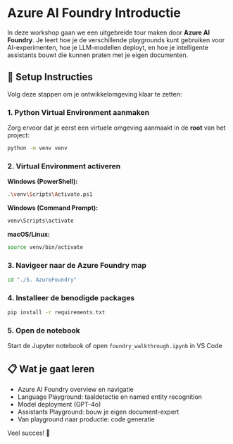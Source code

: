 # Azure AI Foundry Introductie

In deze workshop gaan we een uitgebreide tour maken door **Azure AI Foundry**. Je leert hoe je de verschillende playgrounds kunt gebruiken voor AI-experimenten, hoe je LLM-modellen deployt, en hoe je intelligente assistants bouwt die kunnen praten met je eigen documenten.

## 🚀 Setup Instructies

Volg deze stappen om je ontwikkelomgeving klaar te zetten:

### 1. Python Virtual Environment aanmaken
Zorg ervoor dat je eerst een virtuele omgeving aanmaakt in de **root** van het project:
```bash
python -m venv venv
```

### 2. Virtual Environment activeren
**Windows (PowerShell):**
```bash
.\venv\Scripts\Activate.ps1
```

**Windows (Command Prompt):**
```bash
venv\Scripts\activate
```

**macOS/Linux:**
```bash
source venv/bin/activate
```

### 3. Navigeer naar de Azure Foundry map
```bash
cd "./5. AzureFoundry"
```

### 4. Installeer de benodigde packages
```bash
pip install -r requirements.txt
```

### 5. Open de notebook
Start de Jupyter notebook of open `foundry_walkthrough.ipynb` in VS Code

## 📋 Wat je gaat leren
- Azure AI Foundry overview en navigatie
- Language Playground: taaldetectie en named entity recognition
- Model deployment (GPT-4o)
- Assistants Playground: bouw je eigen document-expert
- Van playground naar productie: code generatie

Veel succes! 🎯